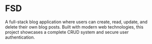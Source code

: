 # FSD
A full-stack blog application where users can create, read, update, and delete their own blog posts. Built with modern web technologies, this project showcases a complete CRUD system and secure user authentication.
